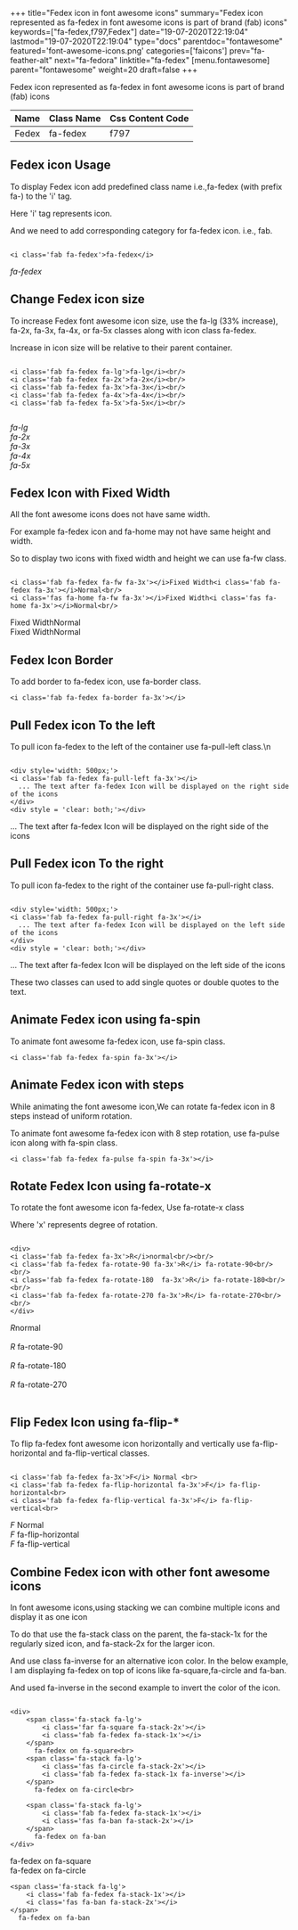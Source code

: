 +++
title="Fedex icon in font awesome icons"
summary="Fedex icon represented as fa-fedex in font awesome icons is part of brand (fab) icons"
keywords=["fa-fedex,f797,Fedex"]
date="19-07-2020T22:19:04"
lastmod="19-07-2020T22:19:04"
type="docs"
parentdoc="fontawesome"
featured='font-awesome-icons.png'
categories=['faicons']
prev="fa-feather-alt"
next="fa-fedora"
linktitle="fa-fedex"
[menu.fontawesome]
parent="fontawesome"
weight=20
draft=false
+++


Fedex icon represented as fa-fedex in font awesome icons is part of brand (fab) icons

<div class='table-responsive'><table class='table'><thead><tr><th>Name</th><th>Class Name</th><th>Css Content Code</th></tr></thead><tbody><tr><td>Fedex</td><td>fa-fedex</td><td>f797</td></tr></tbody></table></div>



## Fedex icon Usage

To display Fedex icon add predefined class name i.e.,fa-fedex (with prefix fa-) to the 'i' tag.

Here 'i' tag represents icon.

And we need to add corresponding category for fa-fedex icon. i.e., fab.


```

<i class='fab fa-fedex'>fa-fedex</i>
```

<i class='fab fa-fedex'>fa-fedex</i>




## Change Fedex icon size
To increase Fedex font awesome icon size, use the fa-lg (33% increase), fa-2x, fa-3x, fa-4x, or fa-5x classes along with icon class fa-fedex.

Increase in icon size will be relative to their parent container. 

```

<i class='fab fa-fedex fa-lg'>fa-lg</i><br/>
<i class='fab fa-fedex fa-2x'>fa-2x</i><br/>
<i class='fab fa-fedex fa-3x'>fa-3x</i><br/>
<i class='fab fa-fedex fa-4x'>fa-4x</i><br/>
<i class='fab fa-fedex fa-5x'>fa-5x</i><br/>
            
```

<i class='fab fa-fedex fa-lg'>fa-lg</i><br/>
<i class='fab fa-fedex fa-2x'>fa-2x</i><br/>
<i class='fab fa-fedex fa-3x'>fa-3x</i><br/>
<i class='fab fa-fedex fa-4x'>fa-4x</i><br/>
<i class='fab fa-fedex fa-5x'>fa-5x</i><br/>
            



## Fedex Icon with Fixed Width 

All the font awesome icons does not have same width.

For example fa-fedex icon and fa-home may not have same height and width.

So to display two icons with fixed width and height we can use fa-fw class.


```

<i class='fab fa-fedex fa-fw fa-3x'></i>Fixed Width<i class='fab fa-fedex fa-3x'></i>Normal<br/>
<i class='fas fa-home fa-fw fa-3x'></i>Fixed Width<i class='fas fa-home fa-3x'></i>Normal<br/>
```

<i class='fab fa-fedex fa-fw fa-3x'></i>Fixed Width<i class='fab fa-fedex fa-3x'></i>Normal<br/>
<i class='fas fa-home fa-fw fa-3x'></i>Fixed Width<i class='fas fa-home fa-3x'></i>Normal<br/>



## Fedex Icon Border 

To add border to fa-fedex icon, use fa-border class.


```
<i class='fab fa-fedex fa-border fa-3x'></i>

```
<i class='fab fa-fedex fa-border fa-3x'></i>





## Pull Fedex icon To the left

To pull icon fa-fedex to the left of the container use fa-pull-left class.\n

```

<div style='width: 500px;'>
<i class='fab fa-fedex fa-pull-left fa-3x'></i>
  ... The text after fa-fedex Icon will be displayed on the right side of the icons
</div>
<div style = 'clear: both;'></div>
```

<div style='width: 500px;'>
<i class='fab fa-fedex fa-pull-left fa-3x'></i>
  ... The text after fa-fedex Icon will be displayed on the right side of the icons
</div>
<div style = 'clear: both;'></div>




## Pull Fedex icon To the right
To pull icon fa-fedex to the right of the container use fa-pull-right class.

```

<div style='width: 500px;'>
<i class='fab fa-fedex fa-pull-right fa-3x'></i>
  ... The text after fa-fedex Icon will be displayed on the left side of the icons
</div>
<div style = 'clear: both;'></div>
```

<div style='width: 500px;'>
<i class='fab fa-fedex fa-pull-right fa-3x'></i>
  ... The text after fa-fedex Icon will be displayed on the left side of the icons
</div>
<div style = 'clear: both;'></div>

These two classes can used to add single quotes or double quotes to the text.


## Animate Fedex icon using fa-spin
To animate font awesome fa-fedex icon, use fa-spin class.

```
<i class='fab fa-fedex fa-spin fa-3x'></i>
```
<i class='fab fa-fedex fa-spin fa-3x'></i>




## Animate Fedex icon with steps
While animating the font awesome icon,We can rotate fa-fedex icon in 8 steps instead of uniform rotation.

To animate font awesome fa-fedex icon with 8 step rotation, use fa-pulse icon along with fa-spin class.


```
<i class='fab fa-fedex fa-pulse fa-spin fa-3x'></i>

```
<i class='fab fa-fedex fa-pulse fa-spin fa-3x'></i>





## Rotate Fedex Icon using fa-rotate-x
To rotate the font awesome icon fa-fedex, Use fa-rotate-x class

Where 'x' represents degree of rotation.


```

<div>
<i class='fab fa-fedex fa-3x'>R</i>normal<br/><br/>
<i class='fab fa-fedex fa-rotate-90 fa-3x'>R</i> fa-rotate-90<br/><br/> 
<i class='fab fa-fedex fa-rotate-180  fa-3x'>R</i> fa-rotate-180<br/><br/> 
<i class='fab fa-fedex fa-rotate-270 fa-3x'>R</i> fa-rotate-270<br/><br/>
</div>
```

<div>
<i class='fab fa-fedex fa-3x'>R</i>normal<br/><br/>
<i class='fab fa-fedex fa-rotate-90 fa-3x'>R</i> fa-rotate-90<br/><br/> 
<i class='fab fa-fedex fa-rotate-180  fa-3x'>R</i> fa-rotate-180<br/><br/> 
<i class='fab fa-fedex fa-rotate-270 fa-3x'>R</i> fa-rotate-270<br/><br/>
</div>




## Flip Fedex Icon using fa-flip-*
To flip fa-fedex font awesome icon horizontally and vertically use fa-flip-horizontal and fa-flip-vertical classes. 

```

<i class='fab fa-fedex fa-3x'>F</i> Normal <br>
<i class='fab fa-fedex fa-flip-horizontal fa-3x'>F</i> fa-flip-horizontal<br>
<i class='fab fa-fedex fa-flip-vertical fa-3x'>F</i> fa-flip-vertical<br>
```

<i class='fab fa-fedex fa-3x'>F</i> Normal <br>
<i class='fab fa-fedex fa-flip-horizontal fa-3x'>F</i> fa-flip-horizontal<br>
<i class='fab fa-fedex fa-flip-vertical fa-3x'>F</i> fa-flip-vertical<br>




## Combine Fedex icon with other font awesome icons
In font awesome icons,using stacking we can combine multiple icons and display it as one icon 

To do that use the fa-stack class on the parent, the fa-stack-1x for the regularly sized icon, and fa-stack-2x for the larger icon.

And use class fa-inverse for an alternative icon color. 
In the below example, I am displaying fa-fedex on top of icons like fa-square,fa-circle and fa-ban.

And used fa-inverse in the second example to invert the color of the icon.

```

<div>
    <span class='fa-stack fa-lg'>
        <i class='far fa-square fa-stack-2x'></i>
        <i class='fab fa-fedex fa-stack-1x'></i>
    </span>
      fa-fedex on fa-square<br>
    <span class='fa-stack fa-lg'>
        <i class='fas fa-circle fa-stack-2x'></i>
        <i class='fab fa-fedex fa-stack-1x fa-inverse'></i>
    </span>
      fa-fedex on fa-circle<br>

    <span class='fa-stack fa-lg'>
        <i class='fab fa-fedex fa-stack-1x'></i>
        <i class='fas fa-ban fa-stack-2x'></i>
    </span>
      fa-fedex on fa-ban
</div>
```

<div>
    <span class='fa-stack fa-lg'>
        <i class='far fa-square fa-stack-2x'></i>
        <i class='fab fa-fedex fa-stack-1x'></i>
    </span>
      fa-fedex on fa-square<br>
    <span class='fa-stack fa-lg'>
        <i class='fas fa-circle fa-stack-2x'></i>
        <i class='fab fa-fedex fa-stack-1x fa-inverse'></i>
    </span>
      fa-fedex on fa-circle<br>

    <span class='fa-stack fa-lg'>
        <i class='fab fa-fedex fa-stack-1x'></i>
        <i class='fas fa-ban fa-stack-2x'></i>
    </span>
      fa-fedex on fa-ban
</div>






